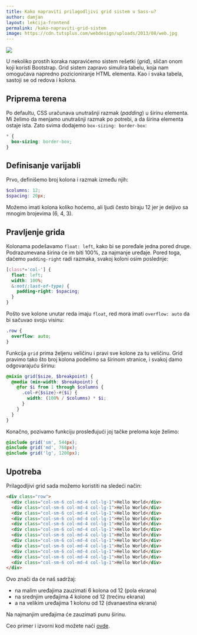 ```yaml
---
title: Kako napraviti prilagodljivi grid sistem u Sass-u?
author: damjan
layout: lekcija-frontend
permalink: /kako-napraviti-grid-sistem
image: https://cdn.tutsplus.com/webdesign/uploads/2013/08/web.jpg
---
```


![]({{page.image}})

U nekoliko prostih koraka napravićemo sistem rešetki (*grid*), sličan onom koji koristi Bootstrap. Grid sistem zapravo simulira tabelu, koja nam omogućava napredno pozicioniranje HTML elementa. Kao i svaka tabela, sastoji se od redova i kolona.

## Priprema terena

Po defaultu, CSS uračunava unutrašnji razmak (*padding*) u širinu elementa. Mi želimo da menjamo unutrašnji razmak po potrebi, a da širina elementa ostaje ista. Zato svima dodajemo `box-sizing: border-box`:

```css
* {
  box-sizing: border-box;
}
```
## Definisanje varijabli

Prvo, definišemo broj kolona i razmak između njih:

```scss
$columns: 12;
$spacing: 20px;
```

Možemo imati kolona koliko hoćemo, ali ljudi često biraju 12 jer je deljivo sa mnogim brojevima (6, 4, 3).

## Pravljenje grida

Kolonama podešavamo `float: left`, kako bi se poređale jedna pored druge. Podrazumevana širina će im biti 100%, za najmanje uređaje. Pored toga, daćemo `padding-right` radi razmaka, svakoj koloni osim poslednje:

```scss
[class*='col-'] {
  float: left;
  width: 100%;
  &:not(:last-of-type) {
    padding-right: $spacing;
  }
}
```

Pošto sve kolone unutar reda imaju `float`, red mora imati `overflow: auto` da bi sačuvao svoju visinu:
```css
.row {
  overflow: auto;
}
```

Funkcija `grid` prima željenu veličinu i pravi sve kolone za tu veličinu. Grid pravimo tako što broj kolona podelimo sa širinom stranice, i svakoj damo odgovarajuću širinu:

```scss
@mixin grid($size, $breakpoint) {
  @media (min-width: $breakpoint) {
    @for $i from 1 through $columns {
      .col-#{$size}-#{$i} {
        width: (100% / $columns) * $i;
      }
    }
  }
}
```

Konačno, pozivamo funkciju prosleđujući joj tačke preloma koje želimo:

```scss
@include grid('sm', 544px);
@include grid('md', 768px);
@include grid('lg', 1200px);
```

## Upotreba

Prilagodljivi grid sada možemo koristiti na sledeći način:

```html
<div class="row">
  <div class="col-sm-6 col-md-4 col-lg-1">Hello World</div>
  <div class="col-sm-6 col-md-4 col-lg-1">Hello World</div>
  <div class="col-sm-6 col-md-4 col-lg-1">Hello World</div>
  <div class="col-sm-6 col-md-4 col-lg-1">Hello World</div>
  <div class="col-sm-6 col-md-4 col-lg-1">Hello World</div>
  <div class="col-sm-6 col-md-4 col-lg-1">Hello World</div>
  <div class="col-sm-6 col-md-4 col-lg-1">Hello World</div>
  <div class="col-sm-6 col-md-4 col-lg-1">Hello World</div>
  <div class="col-sm-6 col-md-4 col-lg-1">Hello World</div>
  <div class="col-sm-6 col-md-4 col-lg-1">Hello World</div>
  <div class="col-sm-6 col-md-4 col-lg-1">Hello World</div>
  <div class="col-sm-6 col-md-4 col-lg-1">Hello World</div>
</div>
```

Ovo znači da će naš sadržaj:

* na malim uređajima zauzimati 6 kolona od 12 (pola ekrana)
* na srednjim uređajima 4 kolone od 12 (trećinu ekrana)
* a na velikim uređajima 1 kolonu od 12 (dvanaestina ekrana)

Na najmanjim uređajima će zauzimati punu širinu.

Ceo primer i izvorni kod možete naći [ovde](https://jsfiddle.net/mudroljub/tjrbdjq8/).

<script async src="//jsfiddle.net/mudroljub/tjrbdjq8/embed/result/"></script>
